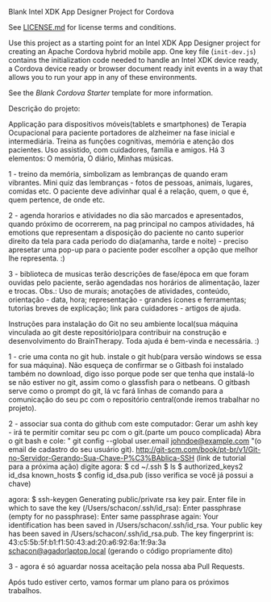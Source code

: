 Blank Intel XDK App Designer Project for Cordova

See [LICENSE.md](<LICENSE.md>) for license terms and conditions.

Use this project as a starting point for an Intel XDK App Designer project for
creating an Apache Cordova hybrid mobile app. One key file (`init-dev.js`)
contains the initialization code needed to handle an Intel XDK device ready, a
Cordova device ready or browser document ready init events in a way that allows
you to run your app in any of these environments.

See the *Blank Cordova Starter* template for more information.

Descrição do projeto:

Applicação para dispositivos móveis(tablets e smartphones) de Terapia Ocupacional para paciente portadores de alzheimer na fase inicial e intermediária. Treina as funções cognitivas, memória e atenção dos pacientes. Uso assistido, com cuidadores, família e amigos. 
Há 3 elementos: O memória, O diário, Minhas músicas.

1 - treino da memória, simbolizam as lembranças de quando eram vibrantes. Mini quiz das lembranças - fotos de pessoas, animais, lugares, comidas etc. O paciente deve adivinhar qual é a relação, quem, o que é, quem pertence, de onde etc.

2 - agenda horarios e atividades no dia são marcados e apresentados, quando próximo de ocorrerem, na pag principal no campos atividades, há emotions que representam a disposição do paciente no canto superior direito da tela para cada periodo do dia(amanha, tarde e noite) - preciso apresetar uma pop-up para o paciente poder escolher a opção que melhor lhe representa. :)

3 - biblioteca de musicas terão descrições de fase/época em que foram ouvidas pelo paciente, serão agendadas nos horários de alimentação, lazer e trocas.
Obs.: Uso de murais; anotações de atividades, conteúdo, orientação - data, hora; representação - grandes ícones e ferramentas; tutorias breves de explicação; link para cuidadores - artigos de ajuda.


Instruções para instalação do Git no seu ambiente local(sua máquina vinculada ao git deste repositório)para contribuir na construção e desenvolvimento do BrainTherapy. Toda ajuda é bem-vinda e necessária. :)

1 - crie uma conta no git hub. instale o git hub(para versão windows se essa for sua máquina). Não esqueça de confirmar se o Gitbash foi instalado também no download, digo isso porque pode ser que tenha que instalá-lo se não estiver no git, assim como o glassfish para o netbeans. O gitbash serve como o prompt do git, lá vc fará linhas de comando para a comunicação do seu pc com o repositório central(onde iremos trabalhar no projeto).

2 - associar sua conta do github com este computador:
Gerar um ashh key - irá te permitir comitar seu pc com o git.(parte um pouco complicada)
Abra o git bash e cole: " git config --global user.email johndoe@example.com "(o email de cadastro do seu usuário git).
  http://git-scm.com/book/pt-br/v1/Git-no-Servidor-Gerando-Sua-Chave-P%C3%BAblica-SSH (link de tutorial para a próxima ação)
digite agora: 
$ cd ~/.ssh
$ ls
$ authorized_keys2  id_dsa       known_hosts
$ config            id_dsa.pub
          (isso verifica se você já possui a chave)
          
agora: 
$ ssh-keygen
Generating public/private rsa key pair.
Enter file in which to save the key (/Users/schacon/.ssh/id_rsa):
Enter passphrase (empty for no passphrase):
Enter same passphrase again:
Your identification has been saved in /Users/schacon/.ssh/id_rsa.
Your public key has been saved in /Users/schacon/.ssh/id_rsa.pub.
The key fingerprint is:
43:c5:5b:5f:b1:f1:50:43:ad:20:a6:92:6a:1f:9a:3a schacon@agadorlaptop.local
        (gerando o código propriamente dito)

3 - agora é só aguardar nossa aceitação pela nossa aba Pull Requests.

Após tudo estiver certo, vamos formar um plano para os próximos trabalhos.


